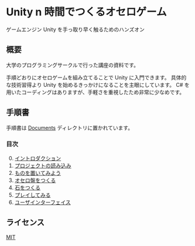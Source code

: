 # Unity n 時間でつくるオセロゲーム

ゲームエンジン Unity を手っ取り早く触るためのハンズオン

## 概要

大学のプログラミングサークルで行った講座の資料です。

手順どおりにオセロゲームを組み立てることで Unity に入門できます。
具体的な技術習得より Unity を始めるきっかけになることを主眼にしています。
C# を用いたコーディングはありますが、手軽さを重視したため非常に少なめです。

## 手順書

手順書は [Documents](./Documents/) ディレクトリに置かれています。

### 目次

0. [イントロダクション](./Documents/0-イントロダクション.md)
1. [プロジェクトの読み込み](./Documents/1-プロジェクトの読み込み.md)
2. [ものを置いてみよう](./Documents/2-ものを置いてみよう.md)
3. [オセロ盤をつくる](./Documents/3-オセロ盤をつくる.md)
4. [石をつくる](./Documents/4-石をつくる.md)
5. [プレイしてみる](./Documents/5-プレイしてみる.md)
6. [ユーザインターフェイス](./Documents/6-ユーザインターフェイス.md)

## ライセンス

[MIT](./LICENSE)

